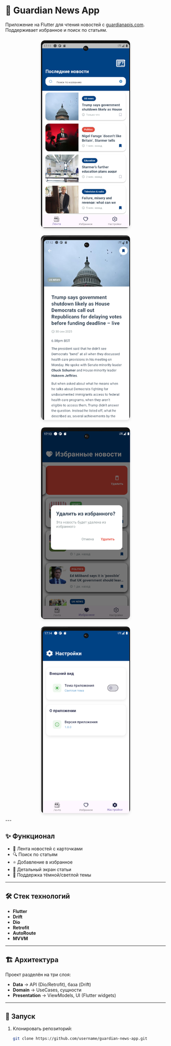 # 📱 Guardian News App

Приложение на Flutter для чтения новостей с [guardianapis.com](https://open-platform.theguardian.com/).  
Поддерживает избранное и поиск по статьям.  

<div align="center">
  <img src="screenshots/home.png" width="280" style="margin: 10px; border-radius: 12px; box-shadow: 0 4px 8px rgba(0,0,0,0.1);">
  <img src="screenshots/details.png" width="280" style="margin: 10px; border-radius: 12px; box-shadow: 0 4px 8px rgba(0,0,0,0.1);">
  <img src="screenshots/bookmarks.png" width="280" style="margin: 10px; border-radius: 12px; box-shadow: 0 4px 8px rgba(0,0,0,0.1);">
  <img src="screenshots/settings.png" width="280" style="margin: 10px; border-radius: 12px; box-shadow: 0 4px 8px rgba(0,0,0,0.1);">
</div>
---

## ✨ Функционал
- 📄 Лента новостей с карточками  
- 🔍 Поиск по статьям  
- ⭐ Добавление в избранное  
- 📑 Детальный экран статьи  
- 🌙 Поддержка тёмной/светлой темы  

---

## 🛠️ Стек технологий
- **Flutter**  
- **Drift**  
- **Dio** 
- **Retrofit**  
- **AutoRoute** 
- **MVVM** 

---

## 🏗️ Архитектура
Проект разделён на три слоя:  
- **Data** → API (Dio/Retrofit), база (Drift)  
- **Domain** → UseCases, сущности  
- **Presentation** → ViewModels, UI (Flutter widgets)  

---

## 🚀 Запуск
1. Клонировать репозиторий:
   ```bash
   git clone https://github.com/username/guardian-news-app.git
